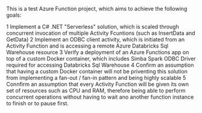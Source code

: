 This is a test Azure Function project, which aims to achieve the following goals:

1   Implement a C# .NET "Serverless" solution, which is scaled through concurrent invocation of
    multiple Activity Fcuntions (such as InsertData and GetData)
2   Implement an ODBC client activity, which is initiated from an Activity Function and is
    accessing a remote Azure Databricks Sql Warehouse resource
3   Verify a deployment of an Azure Functions app on top of a custom Docker container, 
    which includes Simba Spark ODBC Driver required for accessing Databricks Sql Warehouse
4   Confirm an assumption that having a custom Docker container will not be priventing
    this solution from implementing a fan-out / fan-in pattern and being highly scalable
5   Connfirm an assumption that every Activity Function will be given its own set of resources
    such as CPU and RAM, therefore being able to perform concurrent operations without having to wait ano another function instance to finish or to pause first. 
